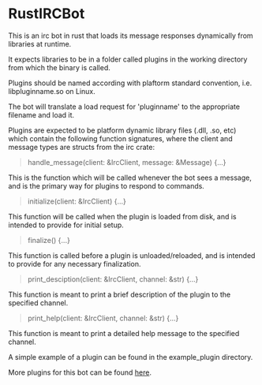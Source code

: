 # RustIRCBot

This is an irc bot in rust that loads its message responses dynamically from libraries at runtime.

It expects libraries to be in a folder called plugins in the working directory from which the binary is called.

Plugins should be named according with plaftorm standard convention, i.e. libpluginname.so on Linux.

The bot will translate a load request for 'pluginname' to the appropriate filename and load it.

Plugins are expected to be platform dynamic library files (.dll, .so, etc) which contain the following function signatures, where the client and message types are structs from the irc crate:

> handle_message(client: &IrcClient, message: &Message) {...}

This is the function which will be called whenever the bot sees a message, and is the primary way for plugins to respond to commands.

> initialize(client: &IrcClient) {...}

This function will be called when the plugin is loaded from disk, and is intended to provide for initial setup.

> finalize() {...}

This function is called before a plugin is unloaded/reloaded, and is intended to provide for any necessary finalization.

> print_desciption(client: &IrcClient, channel: &str) {...}

This function is meant to print a brief description of the plugin to the specified channel. 

> print_help(client: &IrcClient, channel: &str) {...}

This function is meant to print a detailed help message to the specified channel.

A simple example of a plugin can be found in the example_plugin directory.


More plugins for this bot can be found [here](https://github.com/Ananstra/RustIRCBotPlugins/).
